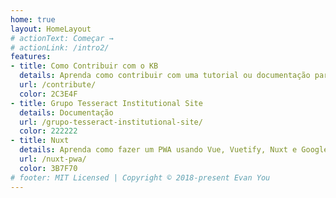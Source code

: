 ```yaml
---
home: true
layout: HomeLayout
# actionText: Começar →
# actionLink: /intro2/
features:
- title: Como Contribuir com o KB
  details: Aprenda como contribuir com uma tutorial ou documentação para o Open KB do Grupo Tesseract.
  url: /contribute/
  color: 2C3E4F
- title: Grupo Tesseract Institutional Site
  details: Documentação
  url: /grupo-tesseract-institutional-site/
  color: 222222
- title: Nuxt
  details: Aprenda como fazer um PWA usando Vue, Vuetify, Nuxt e Google Cloud.
  url: /nuxt-pwa/
  color: 3B7F70
# footer: MIT Licensed | Copyright © 2018-present Evan You
---
```

